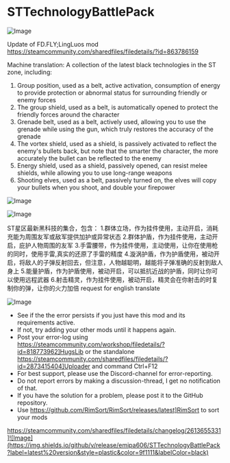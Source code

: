 # STTechnologyBattlePack

![Image](https://i.imgur.com/buuPQel.png)

Update of FD.FLY;LingLuos mod
https://steamcommunity.com/sharedfiles/filedetails/?id=863786159

Machine translation: 
A collection of the latest black technologies in the ST zone, including:
1. Group position, used as a belt, active activation, consumption of energy to provide protection or abnormal status for surrounding friendly or enemy forces
2. The group shield, used as a belt, is automatically opened to protect the friendly forces around the character
3. Grenade belt, used as a belt, actively used, allowing you to use the grenade while using the gun, which truly restores the accuracy of the grenade
4. The vortex shield, used as a shield, is passively activated to reflect the enemy's bullets back, but note that the smarter the character, the more accurately the bullet can be reflected to the enemy
5. Energy shield, used as a shield, passively opened, can resist melee shields, while allowing you to use long-range weapons
6. Shooting elves, used as a belt, passively turned on, the elves will copy your bullets when you shoot, and double your firepower

![Image](https://i.imgur.com/pufA0kM.png)

	
![Image](https://i.imgur.com/Z4GOv8H.png)

ST星区最新黑科技的集合，包含：
1.群体立场，作为挂件使用，主动开启，消耗充能为周围友军或敌军提供加护或异常状态
2.群体护盾，作为挂件使用，主动开启，庇护人物周围的友军
3.手雷腰带，作为挂件使用，主动使用，让你在使用枪的同时，使用手雷,真实的还原了手雷的精度
4.漩涡护盾，作为护盾使用，被动开启，将敌人的子弹反射回去，但注意，人物越聪明，越能将子弹准确的反射到敌人身上
5.能量护盾，作为护盾使用，被动开启，可以抵抗近战的护盾，同时让你可以使用远程武器
6.射击精灵，作为挂件使用，被动开启，精灵会在你射击的时复制你的弹，让你的火力加倍
request for english translate

![Image](https://i.imgur.com/PwoNOj4.png)



-  See if the the error persists if you just have this mod and its requirements active.
-  If not, try adding your other mods until it happens again.
-  Post your error-log using https://steamcommunity.com/workshop/filedetails/?id=818773962]HugsLib or the standalone https://steamcommunity.com/sharedfiles/filedetails/?id=2873415404]Uploader and command Ctrl+F12
-  For best support, please use the Discord-channel for error-reporting.
-  Do not report errors by making a discussion-thread, I get no notification of that.
-  If you have the solution for a problem, please post it to the GitHub repository.
-  Use https://github.com/RimSort/RimSort/releases/latest]RimSort to sort your mods



https://steamcommunity.com/sharedfiles/filedetails/changelog/2613655331]![Image](https://img.shields.io/github/v/release/emipa606/STTechnologyBattlePack?label=latest%20version&style=plastic&color=9f1111&labelColor=black)

